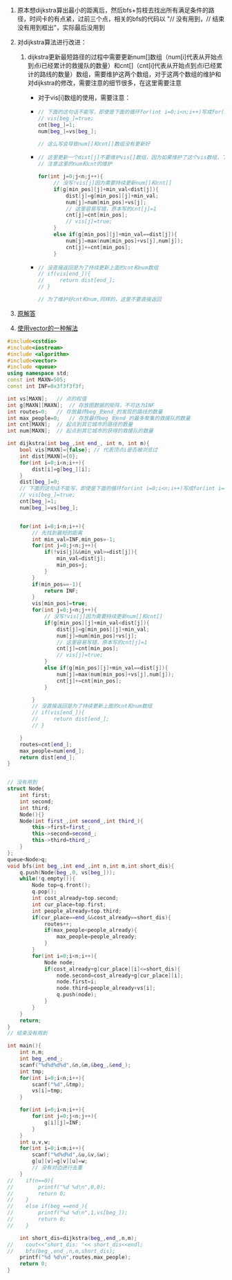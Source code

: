 1.  原本想dijkstra算出最小的距离后，然后bfs+剪枝去找出所有满足条件的路径，时间卡的有点紧，过前三个点，相关的bfs的代码以 \"// 没有用到，// 结束没有用到框出"，实际最后没用到

2.  对dijkstra算法进行改进：

    1.  dijkstra更新最短路径的过程中需要更新num\[]数组（num\[i]代表从开始点到点i已经累计的救援队的数量）和cnt\[]（cnt\[i]代表从开始点到点i已经累计的路线的数量）数组，需要维护这两个数组，对于这两个数组的维护和对dijkstra的修改，需要注意的细节很多，在这里需要注意

        *   对于vis\[i]数组的使用，需要注意：

        *   ```c++
            // 下面的这句话不能写，即使是下面的循环for(int i=0;i<n;i++)写成for(int i=0;i<n-1;i++)也不行，因为这样会使得num和cnt数组没有维护好
            // vis[beg_]=true;
            cnt[beg_]=1;
            num[beg_]=vs[beg_];
            
            // 这么写会导致num[]和cnt[]数组没有更新好
            ```

        *   ```c++
            // 这里更新一个dist[j]不要维护vis[]数组，因为如果维护了这个vis数组，下面的else中更新路径的选项就永远不会进入
            // 注意这里的num和cnt的维护
            
            for(int j=0;j<n;j++){
                 // 没写!vis[j]因为需要持续更新num[]和cnt[]
                 if(g[min_pos][j]+min_val<dist[j]){
                     dist[j]=g[min_pos][j]+min_val;
                     num[j]=num[min_pos]+vs[j];
                     // 这里容易写错，原本写的cnt[j]=1
                     cnt[j]=cnt[min_pos];
                     // vis[j]=true;
                 }
                 else if(g[min_pos][j]+min_val==dist[j]){
                     num[j]=max(num[min_pos]+vs[j],num[j]);
                     cnt[j]+=cnt[min_pos];
                 }
            ```

        *   ```c++
            // 没直接返回是为了持续更新上面的cnt和num数组
            // if(vis[end_]){
            //     return dist[end_];
            // }
            
            // 为了维护好cnt和num,同样的，这里不要直接返回
            ```

3.  [原解答](https://www.cnblogs.com/-citywall123/p/12088433.html)
4.  [使用vector的一种解法](https://blog.csdn.net/qq_41658889/article/details/82492985)

```c++
#include<cstdio>
#include<iostream>
#include <algorithm>
#include<vector>
#include <queue>
using namespace std;
const int MAXN=505;
const int INF=0x3f3f3f3f;

int vs[MAXN];	// 点的权值
int g[MAXN][MAXN];	// 存放图数据的矩阵，不可达为INF
int routes=0;	// 存放最终beg_到end_的发现的路线的数量
int max_people=0;	// 存放最终beg_到end_的最多聚集的救援队的数量
int cnt[MAXN];	// 起点到其它城市的路径的数量
int num[MAXN];	// 起点到其它城市的获得的救援队的数量

int dijkstra(int beg_,int end_, int n, int m){
    bool vis[MAXN]={false};	// 代表顶点i是否被浏览过
    int dist[MAXN]={0};	
    for(int i=0;i<n;i++){
        dist[i]=g[beg_][i];
    }
    dist[beg_]=0;
    // 下面的这句话不能写，即使是下面的循环for(int i=0;i<n;i++)写成for(int i=0;i<n-1;i++)也不行，因为这样会使得num和cnt数组没有维护好
    // vis[beg_]=true;
    cnt[beg_]=1;
    num[beg_]=vs[beg_];


    for(int i=0;i<n;i++){
        // 先找到最短的距离
        int min_val=INF,min_pos=-1;
        for(int j=0;j<n;j++){
            if(!vis[j]&&min_val>=dist[j]){
                min_val=dist[j];
                min_pos=j;
            }
        }
        if(min_pos==-1){
            return INF;
        }
        vis[min_pos]=true;
        for(int j=0;j<n;j++){
            // 没写!vis[j]因为需要持续更新num[]和cnt[]
            if(g[min_pos][j]+min_val<dist[j]){
                dist[j]=g[min_pos][j]+min_val;
                num[j]=num[min_pos]+vs[j];
                // 这里容易写错，原本写的cnt[j]=1
                cnt[j]=cnt[min_pos];
                // vis[j]=true;
            }
            else if(g[min_pos][j]+min_val==dist[j]){
                num[j]=max(num[min_pos]+vs[j],num[j]);
                cnt[j]+=cnt[min_pos];
            }

        }
        // 没直接返回是为了持续更新上面的cnt和num数组
        // if(vis[end_]){
        //     return dist[end_];
        // }

    }
    routes=cnt[end_];
    max_people=num[end_];
    return dist[end_];
}


// 没有用到
struct Node{
    int first;
    int second;
    int third;
    Node(){}
    Node(int first_,int second_,int third_){
        this->first=first_;
        this->second=second_;
        this->third=third_;
    }
};
queue<Node>q;
void bfs(int beg_,int end_,int n,int m,int short_dis){
    q.push(Node(beg_,0, vs[beg_]));
    while(!q.empty()){
        Node top=q.front();
        q.pop();
        int cost_already=top.second;
        int cur_place=top.first;
        int people_already=top.third;
        if(cur_place==end_&&cost_already==short_dis){
            routes++;
            if(max_people<people_already){
                max_people=people_already;
            }
        }
        for(int i=0;i<n;i++){
            Node node;
            if(cost_already+g[cur_place][i]<=short_dis){
                node.second=cost_already+g[cur_place][i];
                node.first=i;
                node.third=people_already+vs[i];
                q.push(node);
            }
        }
    }
    return;
}
// 结束没有用到

int main(){
    int n,m;
    int beg_,end_;
    scanf("%d%d%d%d",&n,&m,&beg_,&end_);
    int tmp;
    for(int i=0;i<n;i++){
        scanf("%d",&tmp);
        vs[i]=tmp;
    }

    for(int i=0;i<n;i++){
        for(int j=0;j<n;j++){
            g[i][j]=INF;
        }
    }
    int u,v,w;
    for(int i=0;i<m;i++){
        scanf("%d%d%d",&u,&v,&w);
        g[u][v]=g[v][u]=w;
        // 没有对边进行去重
    }
//    if(n==0){
//        printf("%d %d\n",0,0);
//        return 0;
//    }
//    else if(beg_==end_){
//        printf("%d %d\n",1,vs[beg_]);
//        return 0;
//    }

    int short_dis=dijkstra(beg_,end_,n,m);
//    cout<<"short_dis: "<< short_dis<<endl;
//    bfs(beg_,end_,n,m,short_dis);
    printf("%d %d\n",routes,max_people);
    return 0;
}

```


